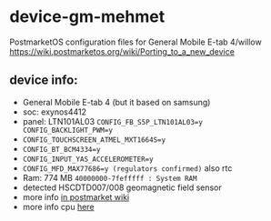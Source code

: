 # device-gm-mehmet
PostmarketOS configuration files for General Mobile E-tab 4/willow
https://wiki.postmarketos.org/wiki/Porting_to_a_new_device

## device info:
- General Mobile E-tab 4 (but it based on samsung)
- soc: exynos4412
- panel: LTN101AL03 `CONFIG_FB_S5P_LTN101AL03=y` ` CONFIG_BACKLIGHT_PWM=y`
- `CONFIG_TOUCHSCREEN_ATMEL_MXT1664S=y`
- `CONFIG_BT_BCM4334=y`
- `CONFIG_INPUT_YAS_ACCELEROMETER=y`
- `CONFIG_MFD_MAX77686=y (regulators confirmed)` also rtc
- Ram: 774 MB `40000000-7fefffff : System RAM`
- detected HSCDTD007/008 geomagnetic field sensor
- more info [in postmarket wiki](https://wiki.postmarketos.org/wiki/User:Knuxfanwin8/Scratchpad)
- more info cpu [here](http://web.archive.org/web/20200217083856/linux-exynos.org/wiki/Samsung_Exynos_4412)

